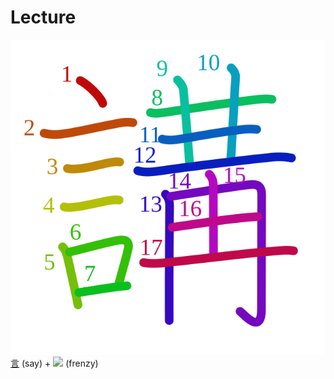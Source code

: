 # Lecture
![講](../kanji-colorize/8b1b.svg)
[言](言.md) (say) + ![](http://www.kanjidamage.com/assets/radsmall/hells-circus-2c08410a765380a6682f39ec4d8168a0a2ad3b0aae278fbe4875cdcafd4a4c3f.jpg) (frenzy)
